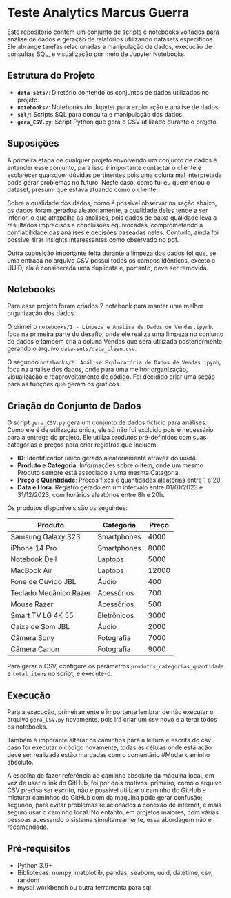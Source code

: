 # Teste Analytics Marcus Guerra

Este repositório contém um conjunto de scripts e notebooks voltados para análise de dados e geração de relatórios utilizando datasets específicos. Ele abrange tarefas relacionadas a manipulação de dados, execução de consultas SQL, e visualização por meio de Jupyter Notebooks.

## Estrutura do Projeto

- **`data-sets/`**: Diretório contendo os conjuntos de dados utilizados no projeto.
- **`notebooks/`**: Notebooks do Jupyter para exploração e análise de dados.
- **`sql/`**: Scripts SQL para consulta e manipulação dos dados.
- **`gera_CSV.py`**: Script Python que gera o CSV utilizado durante o projeto.

## Suposições

A primeira etapa de qualquer projeto envolvendo um conjunto de dados é entender esse conjunto, para isso é importante contactar o cliente e esclarecer quaisquer dúvidas pertinentes pois uma coluna mal interpretada pode gerar problemas no futuro.
Neste caso, como fui eu quem criou o dataset, presumi que estava atuando como o cliente.

Sobre a qualidade dos dados, como é possivel observar na seção abaixo, os dados foram gerados aleatoriamente, a qualidade deles tende a ser inferior, o que atrapalha as analises, pois
dados de baixa qualidade leva a resultados imprecisos e conclusões equivocadas, comprometendo a confiabilidade das análises e decisões baseadas neles. Contudo, ainda foi possivel tirar insights interessantes como observado no pdf. 

Outra suposição importante feita durante a limpeza dos dados foi que, se uma entrada no arquivo CSV possui todos os campos idênticos, exceto o UUID, ela é considerada uma duplicata e, portanto, deve ser removida.

## Notebooks

Para esse projeto foram criados 2 notebook para manter uma melhor organização dos dados. 

O primeiro `notebooks/1 - Limpeza e Análise de Dados de Vendas.ipynb`, foca na primeira parte do desafio, onde ele realiza uma limpeza no conjunto de dados e também cria a coluna Vendas que será utilizada posteriormente, gerando o arquivo `data-sets/data_clean.csv`.

O segundo `notebooks/2. Análise Exploratória de Dados de Vendas.ipynb`, foca na análise dos dados, onde para uma melhor organização, visualização e reaproveitamento de código. Foi decidido criar uma seção para as funções que geram os gráficos.

## Criação do Conjunto de Dados

O script `gera_CSV.py` gera um conjunto de dados fictício para análises. Como ele é de utilização única, ele só não fui excluido pois é necessário para a entrega do projeto.
Ele utiliza produtos pré-definidos com suas categorias e preços para criar registros que incluem:

- **ID**: Identificador único gerado aleatoriamente atravéz do uuid4.
- **Produto e Categoria**: Informações sobre o item, onde um mesmo Produto sempre está associado a uma mesma Categoria.
- **Preço e Quantidade**: Preços fixos e quantidades aleatórias entre 1 e 20.
- **Data e Hora**: Registro gerado em um intervalo entre 01/01/2023 e 31/12/2023, com horários aleatórios entre 8h e 20h.

Os produtos disponíveis são os seguintes:

| Produto                 | Categoria      | Preço  |
|-------------------------|----------------|--------|
| Samsung Galaxy S23      | Smartphones    | 4000   |
| iPhone 14 Pro           | Smartphones    | 8000   |
| Notebook Dell           | Laptops        | 5000   |
| MacBook Air             | Laptops        | 12000  |
| Fone de Ouvido JBL      | Áudio          | 400    |
| Teclado Mecânico Razer  | Acessórios     | 700    |
| Mouse Razer             | Acessórios     | 500    |
| Smart TV LG 4K 55       | Eletrônicos    | 3000   |
| Caixa de Som JBL        | Áudio          | 2000   |
| Câmera Sony             | Fotografia     | 7000   |
| Câmera Canon            | Fotografia     | 9000   |

Para gerar o CSV, configure os parâmetros `produtos_categorias_quantidade` e `total_itens` no script, e execute-o.

## Execução

Para a execução, primeiramente é importante lembrar de não executar o arquivo `gera_CSV.py` novamente, pois irá criar um csv novo e alterar todos os notebooks.

Também é imporante alterar os caminhos para a leitura e escrita do csv caso for executar o código novamente, todas as células onde esta ação deve ser realizada estão marcadas com o comentário #Mudar caminho absoluto.

A escolha de fazer referência ao caminho absoluto da máquina local, em vez de usar o link do GitHub, foi por dois motivos: primeiro, como o arquivo CSV precisa ser escrito, não é possível utilizar o caminho do GitHub e misturar caminhos do GitHub com da maquina pode gerar confusão; segundo, para evitar problemas relacionados à conexão de internet, é mais seguro usar o caminho local. No entanto, em projetos maiores, com várias pessoas acessando o sistema simultaneamente, essa abordagem não é recomendada.

## Pré-requisitos

- Python 3.9+
- Bibliotecas: numpy, matplotlib, pandas, seaborn, uuid, datetime, csv, random
- mysql workbench ou outra ferramenta para sql.
